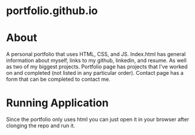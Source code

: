 # portfolio.github.io

# About
A personal portfolio that uses HTML, CSS, and JS. Index.html has general information about myself, links to my github, linkedin, and resume. As well as two of my biggest projects. Portfolio page has projects that I've worked on and completed (not listed in any particular order). Contact page has a form that can be completed to contact me. 

# Running Application
Since the portfolio only uses html you can just open it in your browser after clonging the repo and run it.
